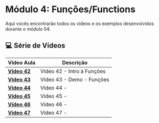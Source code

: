 # Módulo 4: Funções/Functions   

Aqui vocês encontrarão todos os vídeos e os exemplos desenvolvidos durante o módulo 04.

## 💻 Série de Vídeos

| Vídeo Aula | Descrição |
|---|---|
| **[Vídeo 42](https://youtu.be/AU7-s7Ucock)** | Vídeo 42 - Intro à Funções  |
| **[Vídeo 43]()** | Vídeo 43 - Demo - Funções  |
| **[Vídeo 44]()** | Vídeo 44 -  |
| **[Vídeo 45]()** | Vídeo 45 -  |
| **[Vídeo 46]()** | Vídeo 46 -  |
| **[Vídeo 47]()** | Vídeo 47 -  |
